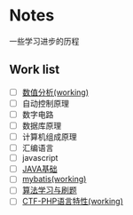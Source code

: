 # Notes
一些学习进步的历程

## Work list
- [ ] [数值分析(working)](./数值分析/note.md)
- [ ] 自动控制原理
- [ ] 数字电路
- [ ] 数据库原理
- [ ] 计算机组成原理
- [ ] 汇编语言
- [ ] javascript
- [ ] [JAVA基础](./JAVA相关/1_JAVA入门/index.md)
- [ ] [mybatis(working)](./JAVA相关/3_ssm框架/mybatis/nangeCourse/index.md)
- [ ] [算法学习与刷题](./数据结构与算法/Leetcode)
- [ ] [CTF-PHP语言特性(working)](网络安全/web/../CTF/web/PHP特性.md)